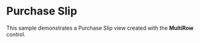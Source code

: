 Purchase Slip
=============

This sample demonstrates a Purchase Slip view created with the **MultiRow** control.